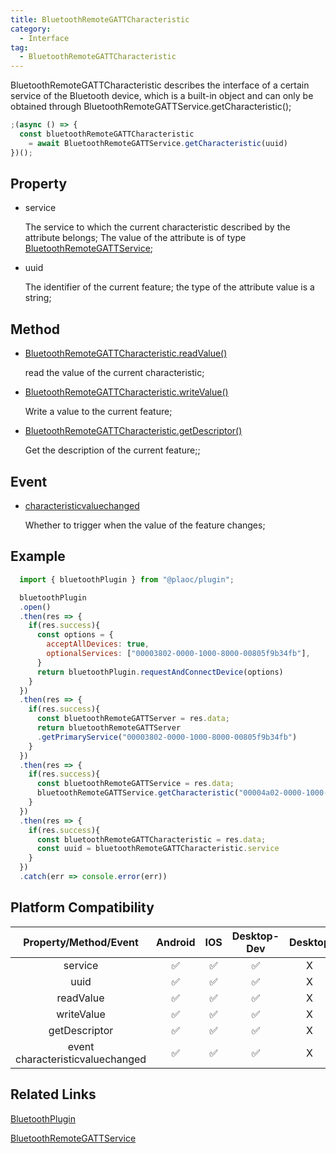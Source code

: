```yaml
---
title: BluetoothRemoteGATTCharacteristic
category:
  - Interface
tag:
  - BluetoothRemoteGATTCharacteristic 
---
```


BluetoothRemoteGATTCharacteristic describes the interface of a certain service of the Bluetooth device, which is a built-in object and can only be obtained through BluetoothRemoteGATTService.getCharacteristic();

```js
;(async () => {
  const bluetoothRemoteGATTCharacteristic 
    = await BluetoothRemoteGATTService.getCharacteristic(uuid)
})();
```

## Property

  - service

    The service to which the current characteristic described by the attribute belongs;
    The value of the attribute is of type [BluetoothRemoteGATTService](../bluetooth-remote-gatt-service/index.md);

  
  - uuid

    The identifier of the current feature; the type of the attribute value is a string;
 

## Method

  - [BluetoothRemoteGATTCharacteristic.readValue()](./read-value.md)

    read the value of the current characteristic;

  - [BluetoothRemoteGATTCharacteristic.writeValue()](./write-value.md)

    Write a value to the current feature;
  
  - [BluetoothRemoteGATTCharacteristic.getDescriptor()](./get-descriptor.md)

    Get the description of the current feature;;

## Event

  - [characteristicvaluechanged](./event-characteristic-value-changed.md)

    Whether to trigger when the value of the feature changes;

## Example
```js
  import { bluetoothPlugin } from "@plaoc/plugin";

  bluetoothPlugin
  .open()
  .then(res => {
    if(res.success){
      const options = {
        acceptAllDevices: true,
        optionalServices: ["00003802-0000-1000-8000-00805f9b34fb"],
      }
      return bluetoothPlugin.requestAndConnectDevice(options)
    }
  })
  .then(res => {
    if(res.success){
      const bluetoothRemoteGATTServer = res.data;
      return bluetoothRemoteGATTServer
      .getPrimaryService("00003802-0000-1000-8000-00805f9b34fb")
    }
  })
  .then(res => {
    if(res.success){
      const bluetoothRemoteGATTService = res.data;
      bluetoothRemoteGATTService.getCharacteristic("00004a02-0000-1000-8000-00805f9b34fb")
    }
  })
  .then(res => {
    if(res.success){
      const bluetoothRemoteGATTCharacteristic = res.data;
      const uuid = bluetoothRemoteGATTCharacteristic.service
    }
  })
  .catch(err => console.error(err))
```

## Platform Compatibility

| Property/Method/Event             | Android | IOS | Desktop-Dev | Desktop |
|:---------------------------------:|:-------:|:---:|:-----------:|:-------:|
| service                           | ✅      | ✅  | ✅          | X      |
| uuid                              | ✅      | ✅  | ✅          | X      |
| readValue                         | ✅      | ✅  | ✅          | X      |
| writeValue                        | ✅      | ✅  | ✅          | X      |
| getDescriptor                     | ✅      | ✅  | ✅          | X      |
| event characteristicvaluechanged  | ✅      | ✅  | ✅          | X      |

## Related Links

[BluetoothPlugin](../../plugin/bluetooth/index.md)

[BluetoothRemoteGATTService](../bluetooth-remote-gatt-service/index.md)


